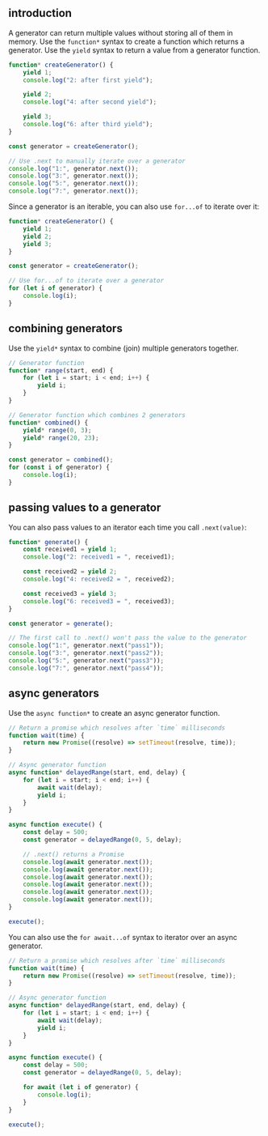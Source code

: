 ## introduction

A generator can return multiple values without storing all of them in memory. Use the `function*` syntax to create a function which returns a generator. Use the `yield` syntax to return a value from a generator function.

```javascript
function* createGenerator() {
	yield 1;
	console.log("2: after first yield");

	yield 2;
	console.log("4: after second yield");

	yield 3;
	console.log("6: after third yield");
}

const generator = createGenerator();

// Use .next to manually iterate over a generator
console.log("1:", generator.next());
console.log("3:", generator.next());
console.log("5:", generator.next());
console.log("7:", generator.next());
```

Since a generator is an iterable, you can also use `for...of` to iterate over it:

```javascript
function* createGenerator() {
	yield 1;
	yield 2;
	yield 3;
}

const generator = createGenerator();

// Use for...of to iterate over a generator
for (let i of generator) {
	console.log(i);
}
```

## combining generators

Use the `yield*` syntax to combine (join) multiple generators together.

```javascript
// Generator function
function* range(start, end) {
	for (let i = start; i < end; i++) {
		yield i;
	}
}

// Generator function which combines 2 generators
function* combined() {
	yield* range(0, 3);
	yield* range(20, 23);
}

const generator = combined();
for (const i of generator) {
	console.log(i);
}
```

## passing values to a generator

You can also pass values to an iterator each time you call `.next(value)`:

```javascript
function* generate() {
	const received1 = yield 1;
	console.log("2: received1 = ", received1);

	const received2 = yield 2;
	console.log("4: received2 = ", received2);

	const received3 = yield 3;
	console.log("6: received3 = ", received3);
}

const generator = generate();

// The first call to .next() won't pass the value to the generator
console.log("1:", generator.next("pass1"));
console.log("3:", generator.next("pass2"));
console.log("5:", generator.next("pass3"));
console.log("7:", generator.next("pass4"));
```

## async generators

Use the `async function*` to create an async generator function.

```javascript
// Return a promise which resolves after `time` milliseconds
function wait(time) {
	return new Promise((resolve) => setTimeout(resolve, time));
}

// Async generator function
async function* delayedRange(start, end, delay) {
	for (let i = start; i < end; i++) {
		await wait(delay);
		yield i;
	}
}

async function execute() {
	const delay = 500;
	const generator = delayedRange(0, 5, delay);

	// .next() returns a Promise
	console.log(await generator.next());
	console.log(await generator.next());
	console.log(await generator.next());
	console.log(await generator.next());
	console.log(await generator.next());
	console.log(await generator.next());
}

execute();
```

You can also use the `for await...of` syntax to iterator over an async generator.

```javascript
// Return a promise which resolves after `time` milliseconds
function wait(time) {
	return new Promise((resolve) => setTimeout(resolve, time));
}

// Async generator function
async function* delayedRange(start, end, delay) {
	for (let i = start; i < end; i++) {
		await wait(delay);
		yield i;
	}
}

async function execute() {
	const delay = 500;
	const generator = delayedRange(0, 5, delay);

	for await (let i of generator) {
		console.log(i);
	}
}

execute();
```
